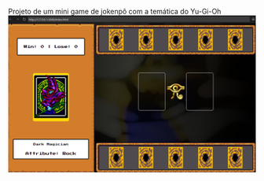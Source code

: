 Projeto de um mini game de jokenpô com a temática do Yu-Gi-Oh
![Game Screenshot](./src/assets/images/gameScreenshot.png)